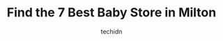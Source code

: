 ---
layout: ampstory
image: https://i0.wp.com/www.auto.or.id/wp-content/uploads/2023/06/babiesrus-0-milton-1686326790.jpeg?resize=640,853
author: techidn
featured: false
description: Milton, Ontario, Canada is a haven for Baby Store enthusiasts, boasting an impressive array of 7 top-notch establishments. Whether youre a seasoned connoisseur or simply curious to explore 
title: Find the 7 Best Baby Store in Milton
cover:
   title: Find the 7 Best Baby Store in Milton
   subtitle: AUTO.OR.ID
   background: https://www.auto.or.id/wp-content/uploads/2023/06/babiesrus-0-milton-1686326790.jpeg

pages: 
 - layout: thirds
   top: <h1>#1 Mastermind Toys</h1>
   bottom: "<p>Was shopping for a birthday gift with my 11 year old son. Noura was so wonderful. She was helpful and excited to show my son and I some fun new items. I liked that she sp</p>"
   background: https://www.auto.or.id/wp-content/uploads/2023/06/babiesrus-1-milton-1686326791.jpeg
   backgroundblur: true
 - layout: thirds
   top: <h1>#2 Once Upon A Child Milton</h1>
   bottom: "<p>1160 Steeles Ave E, Milton, ON L9T 6C8, Canada</p>"
   background: https://www.auto.or.id/wp-content/uploads/2023/06/babiesrus-2-milton-1686326792.jpeg
   cta:
      link: https://www.auto.or.id/find-the-7-best-baby-store-in-milton/
      text: Find the 7 Best Baby Store in Milton
 - layout: thirds
   top: <h1>#3 Carters - OshKosh Bgosh</h1>
   bottom: "<p>1220 Steeles Ave E Suite G30, Milton, ON L9T 6R1, Canada</p>"
   background: https://images.unsplash.com/photo-1604755940508-42d673803330?ixlib=rb-4.0.3&ixid=MnwxMjA3fDB8MHxwaG90by1wYWdlfHx8fGVufDB8fHx8&auto=format&fit=crop&w=640&h=853&q=80
   cta:
      link: https://www.auto.or.id/find-the-7-best-baby-store-in-milton/
      text: Find the 7 Best Baby Store in Milton
 - layout: thirds
   top: <h1>#4 BabiesRUs</h1>
   bottom: "<p>3150 Argentia Rd, Mississauga, ON L5N 0B1, Canada</p>"
   background: https://images.unsplash.com/photo-1653047257661-fbf6d8f1129c?ixlib=rb-4.0.3&ixid=MnwxMjA3fDB8MHxwaG90by1wYWdlfHx8fGVufDB8fHx8&auto=format&fit=crop&w=640&h=853&q=80
   cta:
      link: https://www.auto.or.id/find-the-7-best-baby-store-in-milton/
      text: Find the 7 Best Baby Store in Milton
 - layout: thirds
   top: <h1>#5 Milton WP Creations</h1>
   bottom: "<p>Leger Wy, Milton, ON L9E 1H5, Canada</p>"
   background: https://images.unsplash.com/photo-1551557479-80682eb12a86?ixlib=rb-4.0.3&ixid=MnwxMjA3fDB8MHxwaG90by1wYWdlfHx8fGVufDB8fHx8&auto=format&fit=crop&w=640&h=853&q=80
   cta:
      link: https://www.auto.or.id/find-the-7-best-baby-store-in-milton/
      text: Find the 7 Best Baby Store in Milton
 - layout: thirds
   top: <h1>#6 Snuggle Bugz</h1>
   bottom: "<p>1160 Steeles Ave E, Milton, ON L9T 6C8, Canada</p>"
   background: https://images.unsplash.com/photo-1627108258868-c2834cb1f250?ixlib=rb-4.0.3&ixid=MnwxMjA3fDB8MHxwaG90by1wYWdlfHx8fGVufDB8fHx8&auto=format&fit=crop&w=640&h=853&q=80
   cta:
      link: https://www.auto.or.id/find-the-7-best-baby-store-in-milton/
      text: Find the 7 Best Baby Store in Milton

 - layout: thirds
   middle: Continue reading...
   background: https://images.unsplash.com/photo-1542362567-b07e54358753?ixlib=rb-4.0.3&ixid=MnwxMjA3fDB8MHxwaG90by1wYWdlfHx8fGVufDB8fHx8&auto=format&fit=crop&w=640&h=853&q=80
   cta:
      link: https://www.auto.or.id/find-the-7-best-baby-store-in-milton/
      text: Find the 7 Best Baby Store in Milton

---